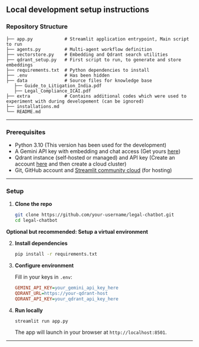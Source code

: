 ## **Local development setup instructions**

### Repository Structure

```
├── app.py            # Streamlit application entrypoint, Main script to run
├── agents.py         # Multi‑agent workflow definition
├── vectorstore.py    # Embedding and Qdrant search utilities
├── qdrant_setup.py   # First script to run, to generate and store embeddings
├── requirements.txt  # Python dependencies to install
├── .env              # Has been hidden
├── data              # Source files for knowledge base
   ├── Guide_to_Litigation_India.pdf
   ├── Legal_Compliance_ICAI.pdf
├── extra             # Contains additional codes which were used to experiment with during developement (can be ignored)
├── installations.md
└── README.md     
```

---

### Prerequisites

* Python 3.10 (This version has been used for the development)
* A Gemini API key with embedding and chat access (Get yours [here](https://aistudio.google.com/apikey))
* Qdrant instance (self‑hosted or managed) and API key (Create an account [here](https://cloud.qdrant.io/) and then create a cloud cluster)
* Git, GitHub account and [Streamlit community cloud](https://streamlit.io/cloud) (for hosting)

---

### Setup

1. **Clone the repo**

   ```bash
   git clone https://github.com/your-username/legal-chatbot.git
   cd legal-chatbot
   ```

**Optional but recommended: Setup a virtual environment**

2. **Install dependencies**

   ```bash
   pip install -r requirements.txt
   ```

3. **Configure environment**

   Fill in your keys in `.env`:

   ```ini
   GEMINI_API_KEY=your_gemini_api_key_here
   QDRANT_URL=https://your-qdrant-host
   QDRANT_API_KEY=your_qdrant_api_key_here
   ```

4. **Run locally**

   ```bash
   streamlit run app.py
   ```

   The app will launch in your browser at `http://localhost:8501`.

---